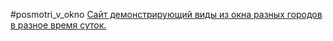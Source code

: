 #posmotri_v_okno
[Сайт демонстрирующий виды из окна разных городов в разное время суток.](https://github.com/AleksandrZhelezov/posmotri_v_okno.git)
